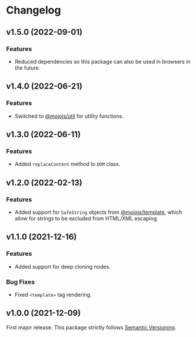 
# Changelog

## v1.5.0 (2022-09-01)

### Features

  * Reduced dependencies so this package can also be used in browsers in the future.

## v1.4.0 (2022-06-21)

### Features

  * Switched to [@mojojs/util](https://www.npmjs.com/package/@mojojs/util) for utility functions.

## v1.3.0 (2022-06-11)

### Features

  * Added `replaceContent` method to `DOM` class.

## v1.2.0 (2022-02-13)

### Features

  * Added support for `SafeString` objects from [@mojojs/template](https://www.npmjs.com/package/@mojojs/template),
    which allow for strings to be excluded from HTML/XML escaping.

## v1.1.0 (2021-12-16)

### Features

  * Added support for deep cloning nodes.

### Bug Fixes

  * Fixed `<template>` tag rendering.

## v1.0.0 (2021-12-09)

First major release. This package strictly follows [Semantic Versioning](https://semver.org).
